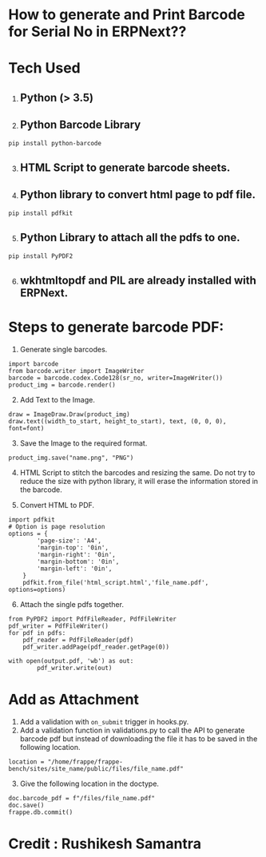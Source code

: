 # How to generate and Print  Barcode for Serial No in ERPNext??

# Tech Used

1. ## Python (> 3.5)
2. ## Python Barcode Library
```
pip install python-barcode
```
3. ## HTML Script to generate barcode sheets.
4. ## Python library to convert html page to pdf file.
```
pip install pdfkit
```
5. ## Python Library to attach all the pdfs to one. 
```
pip install PyPDF2
```
6. ## wkhtmltopdf and PIL are already installed with ERPNext.

# Steps to generate barcode PDF:

1. Generate single barcodes.
```
import barcode
from barcode.writer import ImageWriter
barcode = barcode.codex.Code128(sr_no, writer=ImageWriter())
product_img = barcode.render()
```
2.  Add Text to the Image.
```
draw = ImageDraw.Draw(product_img)
draw.text((width_to_start, height_to_start), text, (0, 0, 0), font=font)
```
3. Save the Image to the required format.
```
product_img.save("name.png", "PNG")
```
4. HTML Script to stitch the barcodes and resizing the same. Do not try to reduce the size with python library, it will erase the information stored in the barcode.

5. Convert HTML to PDF.
```
import pdfkit
# Option is page resolution
options = {
        'page-size': 'A4',
        'margin-top': '0in',
        'margin-right': '0in',
        'margin-bottom': '0in',
        'margin-left': '0in',
    }
    pdfkit.from_file('html_script.html','file_name.pdf', options=options)
```
6. Attach the single pdfs together.
```
from PyPDF2 import PdfFileReader, PdfFileWriter
pdf_writer = PdfFileWriter()
for pdf in pdfs:
    pdf_reader = PdfFileReader(pdf)
    pdf_writer.addPage(pdf_reader.getPage(0))

with open(output.pdf, 'wb') as out:
        pdf_writer.write(out)
```

# **Add as Attachment**
1. Add a validation with ```on_submit``` trigger in hooks.py.
2. Add a validation function in validations.py to call the API to generate barcode pdf but instead of downloading the file it has to be saved in the following location.
```
location = "/home/frappe/frappe-bench/sites/site_name/public/files/file_name.pdf"
```
3. Give the following location in the doctype.
```
doc.barcode_pdf = f"/files/file_name.pdf"
doc.save()
frappe.db.commit()
```

# **Credit** : Rushikesh Samantra
